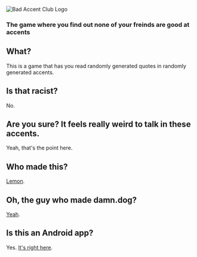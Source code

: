 ![Bad Accent Club Logo](http://badaccent.club/img/og-image.jpg)
### The game where you find out none of your freinds are good at accents

## What?
This is a game that has you read randomly generated quotes in randomly generated accents.

## Is that racist?
No.

## Are you sure? It feels really weird to talk in these accents.
Yeah, that's the point here.

## Who made this?
[Lemon](http://ahoylemon.xyz).

## Oh, the guy who made damn.dog?
[Yeah](http://damn.dog).

## Is this an Android app?
Yes. [It's right here](https://play.google.com/store/apps/details?id=club.badaccent).